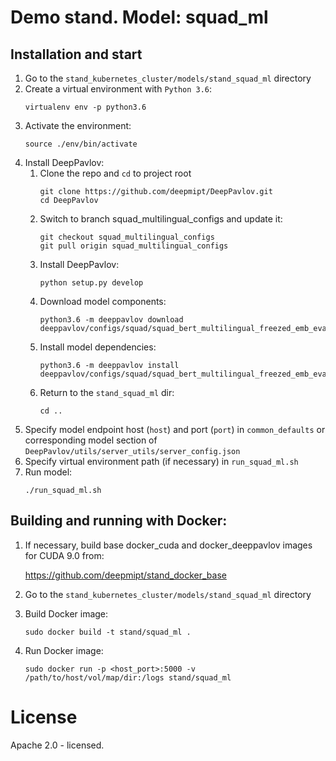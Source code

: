 # Demo stand. Model: squad_ml

## Installation and start
1. Go to the `stand_kubernetes_cluster/models/stand_squad_ml` directory
2. Create a virtual environment with `Python 3.6`:
    ```
    virtualenv env -p python3.6
    ```
3. Activate the environment:
    ```
    source ./env/bin/activate
    ```
4. Install DeepPavlov:
    1. Clone the repo and `cd` to project root
        ```
        git clone https://github.com/deepmipt/DeepPavlov.git
        cd DeepPavlov
        ```
    2. Switch to branch squad_multilingual_configs and update it:
        ```
        git checkout squad_multilingual_configs
        git pull origin squad_multilingual_configs
        ```
    3. Install DeepPavlov:
        ```
        python setup.py develop
        ```
    4. Download model components:
        ```
        python3.6 -m deeppavlov download deeppavlov/configs/squad/squad_bert_multilingual_freezed_emb_eval_on_ru.json
        ```
    5. Install model dependencies:
        ```
        python3.6 -m deeppavlov install deeppavlov/configs/squad/squad_bert_multilingual_freezed_emb_eval_on_ru.json
        ```
    6. Return to the `stand_squad_ml` dir:
        ```
        cd ..
        ```
5. Specify model endpoint host (`host`) and port (`port`) in `common_defaults` or corresponding model section of `DeepPavlov/utils/server_utils/server_config.json`
6. Specify virtual environment path (if necessary) in `run_squad_ml.sh`
7. Run model:
    ```
    ./run_squad_ml.sh
    ```

## Building and running with Docker:
1. If necessary, build base docker_cuda and docker_deeppavlov images for CUDA 9.0 from:

   https://github.com/deepmipt/stand_docker_base
  
2. Go to the `stand_kubernetes_cluster/models/stand_squad_ml` directory

3. Build Docker image:
   ```
   sudo docker build -t stand/squad_ml .
   ```
4. Run Docker image:
   ```
   sudo docker run -p <host_port>:5000 -v /path/to/host/vol/map/dir:/logs stand/squad_ml
   ```

# License

Apache 2.0 - licensed.